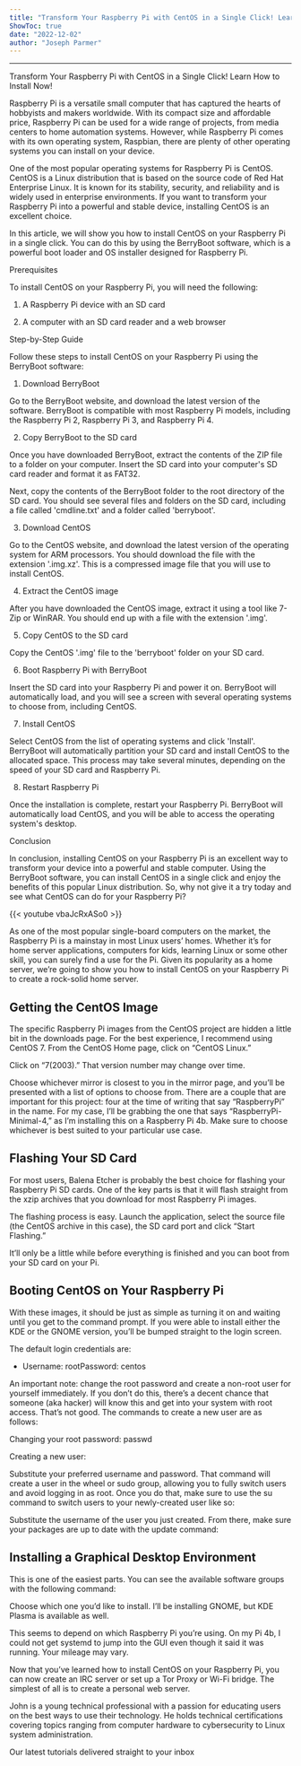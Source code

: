 ```yaml
---
title: "Transform Your Raspberry Pi with CentOS in a Single Click! Learn How to Install Now!"
ShowToc: true 
date: "2022-12-02"
author: "Joseph Parmer"
---
```

*****
Transform Your Raspberry Pi with CentOS in a Single Click! Learn How to Install Now!

Raspberry Pi is a versatile small computer that has captured the hearts of hobbyists and makers worldwide. With its compact size and affordable price, Raspberry Pi can be used for a wide range of projects, from media centers to home automation systems. However, while Raspberry Pi comes with its own operating system, Raspbian, there are plenty of other operating systems you can install on your device.

One of the most popular operating systems for Raspberry Pi is CentOS. CentOS is a Linux distribution that is based on the source code of Red Hat Enterprise Linux. It is known for its stability, security, and reliability and is widely used in enterprise environments. If you want to transform your Raspberry Pi into a powerful and stable device, installing CentOS is an excellent choice.

In this article, we will show you how to install CentOS on your Raspberry Pi in a single click. You can do this by using the BerryBoot software, which is a powerful boot loader and OS installer designed for Raspberry Pi.

Prerequisites

To install CentOS on your Raspberry Pi, you will need the following:

1. A Raspberry Pi device with an SD card

2. A computer with an SD card reader and a web browser

Step-by-Step Guide

Follow these steps to install CentOS on your Raspberry Pi using the BerryBoot software:

1. Download BerryBoot

Go to the BerryBoot website, and download the latest version of the software. BerryBoot is compatible with most Raspberry Pi models, including the Raspberry Pi 2, Raspberry Pi 3, and Raspberry Pi 4.

2. Copy BerryBoot to the SD card

Once you have downloaded BerryBoot, extract the contents of the ZIP file to a folder on your computer. Insert the SD card into your computer's SD card reader and format it as FAT32.

Next, copy the contents of the BerryBoot folder to the root directory of the SD card. You should see several files and folders on the SD card, including a file called 'cmdline.txt' and a folder called 'berryboot'.

3. Download CentOS

Go to the CentOS website, and download the latest version of the operating system for ARM processors. You should download the file with the extension '.img.xz'. This is a compressed image file that you will use to install CentOS.

4. Extract the CentOS image

After you have downloaded the CentOS image, extract it using a tool like 7-Zip or WinRAR. You should end up with a file with the extension '.img'.

5. Copy CentOS to the SD card

Copy the CentOS '.img' file to the 'berryboot' folder on your SD card.

6. Boot Raspberry Pi with BerryBoot

Insert the SD card into your Raspberry Pi and power it on. BerryBoot will automatically load, and you will see a screen with several operating systems to choose from, including CentOS.

7. Install CentOS

Select CentOS from the list of operating systems and click 'Install'. BerryBoot will automatically partition your SD card and install CentOS to the allocated space. This process may take several minutes, depending on the speed of your SD card and Raspberry Pi.

8. Restart Raspberry Pi

Once the installation is complete, restart your Raspberry Pi. BerryBoot will automatically load CentOS, and you will be able to access the operating system's desktop.

Conclusion

In conclusion, installing CentOS on your Raspberry Pi is an excellent way to transform your device into a powerful and stable computer. Using the BerryBoot software, you can install CentOS in a single click and enjoy the benefits of this popular Linux distribution. So, why not give it a try today and see what CentOS can do for your Raspberry Pi?

{{< youtube vbaJcRxASo0 >}} 



As one of the most popular single-board computers on the market, the Raspberry Pi is a mainstay in most Linux users’ homes. Whether it’s for home server applications, computers for kids, learning Linux or some other skill, you can surely find a use for the Pi. Given its popularity as a home server, we’re going to show you how to install CentOS on your Raspberry Pi to create a rock-solid home server.
 
## Getting the CentOS Image
 
The specific Raspberry Pi images from the CentOS project are hidden a little bit in the downloads page. For the best experience, I recommend using CentOS 7. From the CentOS Home page, click on “CentOS Linux.”
 
Click on “7(2003).” That version number may change over time.
 
Choose whichever mirror is closest to you in the mirror page, and you’ll be presented with a list of options to choose from. There are a couple that are important for this project: four at the time of writing that say “RaspberryPi” in the name. For my case, I’ll be grabbing the one that says “RaspberryPi-Minimal-4,” as I’m installing this on a Raspberry Pi 4b. Make sure to choose whichever is best suited to your particular use case.
 
## Flashing Your SD Card
 
For most users, Balena Etcher is probably the best choice for flashing your Raspberry Pi SD cards. One of the key parts is that it will flash straight from the xzip archives that you download for most Raspberry Pi images. 
 
The flashing process is easy. Launch the application, select the source file (the CentOS archive in this case), the SD card port and click “Start Flashing.”
 
It’ll only be a little while before everything is finished and you can boot from your SD card on your Pi.
 
## Booting CentOS on Your Raspberry Pi
 
With these images, it should be just as simple as turning it on and waiting until you get to the command prompt. If you were able to install either the KDE or the GNOME version, you’ll be bumped straight to the login screen.
 
The default login credentials are:
 
- Username: rootPassword: centos

 
An important note: change the root password and create a non-root user for yourself immediately. If you don’t do this, there’s a decent chance that someone (aka hacker) will know this and get into your system with root access. That’s not good. The commands to create a new user are as follows:
 
Changing your root password: passwd
 
Creating a new user:
 
Substitute your preferred username and password. That command will create a user in the wheel or sudo group, allowing you to fully switch users and avoid logging in as root. Once you do that, make sure to use the su command to switch users to your newly-created user like so:
 
Substitute the username of the user you just created. From there, make sure your packages are up to date with the update command:
 
## Installing a Graphical Desktop Environment
 
This is one of the easiest parts. You can see the available software groups with the following command:
 
Choose which one you’d like to install. I’ll be installing GNOME, but KDE Plasma is available as well.
 
This seems to depend on which Raspberry Pi you’re using. On my Pi 4b, I could not get systemd to jump into the GUI even though it said it was running. Your mileage may vary.
 
Now that you’ve learned how to install CentOS on your Raspberry Pi, you can now create an IRC server or set up a Tor Proxy or Wi-Fi bridge. The simplest of all is to create a personal web server. 
 
John is a young technical professional with a passion for educating users on the best ways to use their technology. He holds technical certifications covering topics ranging from computer hardware to cybersecurity to Linux system administration.
 
Our latest tutorials delivered straight to your inbox




